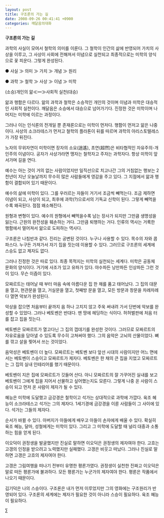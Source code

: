 ```yaml
---
layout: post
title: 구조론의 가는 길
date: 2008-09-26 00:41:41 +0900
categories: 깨달음의대화
---
```

**구조론의 가는 길**

과학의 사실이 모여서 철학의 의미를 이룬다. 그 철학이 인간의 삶에 반영되어 가치의 사상을 이루고, 그 사상이 사회에 전해져서 이념으로 실천되고 최종적으로는 미학의 양식으로 꽃 피운다. 그렇게 완성된다. 

● 사실 ≫ 의미 ≫ 가치 ≫ 개념 ≫ 원리
              
● 과학 ≫ 철학 ≫ 사상 ≫ 이념 ≫ 미학
              
(소승)개인의 앎≪━≫사회적 실천(대승)

앎과 행함은 다르다. 앎의 과학과 철학은 소승적인 개인의 것이며 이념과 미학은 대승적인 사회적 실천이다. 깨달음은 소승에서 대승으로 넘어가기다. 진정한 것은 미학이며 나머지는 미학에 이르는 과정이다. 

그러나 이는 인식론의 전개일 뿐 존재론으로는 미학이 먼저다. 행함이 먼저고 앎은 나중이다. 사상의 소크라테스가 먼저고 철학의 플라톤이 뒤를 따르며 과학의 아리스토텔레스가 가장 뒤진다.

노자의 무위자연이 미학이면 장자의 소요(逍遙), 초연(超然)은 비타협적인 자유주의-개인주의 이념이다. 공자가 사상가라면 맹자는 철학자고 주자는 과학자다. 항상 미학이 앞서가며 길을 연다.

예수는 아는 것이 거의 없는 사람이었지만 일직선으로 치고나간 그의 거침없는 행보는 2천년이 지난 오늘날까지 무수히 많은 사람들에게 영감을 주고 있다. 그 지점에서 앎과 행함이 결합되어 있기 때문이다.

예수의 삶에 미학이 있다. 그를 우러르는 자들이 거기서 조금씩 빼먹는다. 조금 제하면 이념이 되고, 사상이 되고, 최후에 과학(?)으로서의 기독교 신학이 된다. 그렇게 빼먹을수록 왜곡된다. 점점 왜소해진다. 

원형과 변형이 있다. 예수의 원형에서 빼먹을수록 남는 장사가 되지만 그만큼 생명성을 잃는다. 근원의 완전성을 훼손하는 거다. 그만큼 퇴행하는 거다. 인류의 역사는 거룩한 행함에서 멀어져서 앎으로 도피하는 역사다. 

구조론은 나침반과 같다. 진리는 공변된 것이다. 누구나 사용할 수 있다. 목수의 자와 콤파스다. 누구든 가져가서 자기 집을 짓는데 이용할 수 있다. 그러므로 구조론의 세계에 스승도 없고 제자도 없다. 

그러나 진정한 것은 따로 있다. 최종 목적지는 미학의 실천되는 세계다. 미학은 공동체 문화의 양식이다. 거기에 사조가 있고 유파가 있다. 야수파든 낭만파든 인상파든 그런 것이 있다. 무슨 이즘이 있다.

모짜르트는 태어날 때 부터 마음 속에 아름다운 집 한 채를 품고 태어났다. 그 집의 대문을 열고, 현관문을 열고, 거실문을 열고, 첫째방 문을 열고, 모든 방문과 창문을 차례차례 다 열면 악보가 완성된다.

악상을 잡으면 처음부터 끝까지 음 하나 고치지 않고 주욱 써내려 가서 단번에 악보를 완성할 수 있었다. 그러나 베토벤은 반대다. 맨 땅에 헤딩하는 식이다. 허허벌판에 처음 터를 잡고 집을 짓는다. 

베토벤은 모짜르트가 열고다닌 그 집의 껍데기를 완성한 것이다. 그러므로 모짜르트의 자유로움을 담아낼 수 있도록 무수히 고쳐써야 했다. 그의 음악은 고뇌의 산물이었다. 뼈를 깎고 살을 찢어서 쓰는 것이었다. 

음악성은 베토벤이 더 높다. 모짜르트는 베토벤 보다 앞선 시대의 사람이지만 어느 면에서는 베토벤이 스승이고 모짜르트가 제자다. 베토벤은 한 채의 큰 집을 지었고 모짜르트는 그 집의 실내 인테리어를 했기 때문이다. 

베토벤이 지은 집에 모짜르트가 깃들어 산다. 아니 모짜르트의 잘 가꾸어진 실내를 보고 베토벤이 그에게 집을 지어서 선물하고 싶어했는지도 모른다. 그렇게 나중 온 사람이 스승이 되고 먼저 온 사람이 제자가 될 수 있다.

혜능은 미학에 도달했고 금강경은 철학이고 석가는 상대적으로 과학에 가깝다. 육조 혜능이 소크라테스고 석가는 그의 제자다. 1세기경에 금강경을 이룬 사람들이 그 사이에 있다. 석가는 그들의 제자다. 

순서가 바뀔 수 있다. 아버지가 아들에게 배우고 아들이 손자에게 배울 수 있다. 확실히 육조 혜능, 달마, 성철에게는 미학이 있다. 그리고 그 미학에 도달할 때 널리 대중과 소통하는 힘을 얻게 된다. 

이오덕이 권정생을 발굴했지만 진실로 말하면 이오덕은 권정생의 제자여야 한다. 고흐는 고갱의 인정을 받으려고 노력했지만 실패했다. 고갱은 비웃고 떠났다. 그러나 진실로 말하면 고갱은 고흐의 제자여야 한다. 

고갱은 그림여행을 떠나기 전부터 유명한 평론가였다. 권정생이 실천한 진짜고 이오덕은 말로 떠든 평론가에 불과하다. 모든 평론가는 누군가의 제자여야 한다. 평론은 작품에서 나오기 때문이다.

김기덕은 나의 스승이다. 구조론은 내가 먼저 이루었지만 그의 영화에는 구조원리가 반영되어 있다. 구조론의 세계에는 제자가 필요한 것이 아니라 스승이 필요하다. 육조 혜능이 필요하다. 





∑